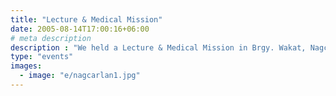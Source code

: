 ```yaml
---
title: "Lecture & Medical Mission"
date: 2005-08-14T17:00:16+06:00
# meta description
description : "We held a Lecture & Medical Mission in Brgy. Wakat, Nagcarlan, Laguna"
type: "events"
images:
  - image: "e/nagcarlan1.jpg"
---
```



